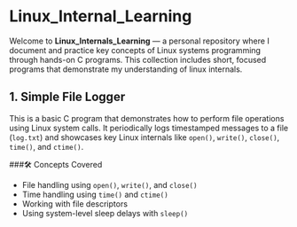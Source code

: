 # Linux_Internal_Learning
Welcome to **Linux_Internals_Learning** — a personal repository where I document and practice key concepts of Linux systems programming through hands-on C programs.
This collection includes short, focused programs that demonstrate my understanding of linux internals.

## 1. Simple File Logger
This is a basic C program that demonstrates how to perform file operations using Linux system calls. It periodically logs timestamped messages to a file (`log.txt`) and showcases key Linux internals like `open()`, `write()`, `close()`, `time()`, and `ctime()`.

###🛠️ Concepts Covered
- File handling using `open()`, `write()`, and `close()`
- Time handling using `time()` and `ctime()`
- Working with file descriptors
- Using system-level sleep delays with `sleep()`
